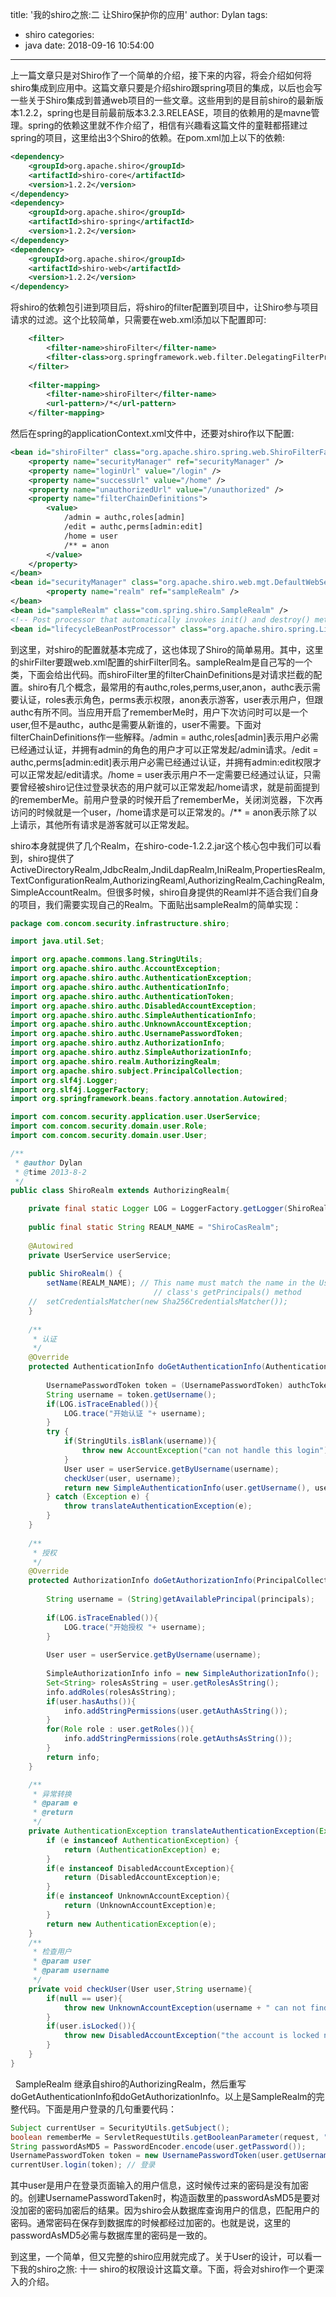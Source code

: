 title: '我的shiro之旅:二 让Shiro保护你的应用'
author: Dylan
tags:
  - shiro
categories:
  - java
date: 2018-09-16 10:54:00
---
上一篇文章只是对Shiro作了一个简单的介绍，接下来的内容，将会介绍如何将shiro集成到应用中。这篇文章只要是介绍shiro跟spring项目的集成，以后也会写一些关于Shiro集成到普通web项目的一些文章。这些用到的是目前shiro的最新版本1.2.2，spring也是目前最前版本3.2.3.RELEASE，项目的依赖用的是mavne管理。spring的依赖这里就不作介绍了，相信有兴趣看这篇文件的童鞋都搭建过spring的项目，这里给出3个Shiro的依赖。在pom.xml加上以下的依赖:
```xml
<dependency>
	<groupId>org.apache.shiro</groupId>
	<artifactId>shiro-core</artifactId>
	<version>1.2.2</version>
</dependency>
<dependency>
	<groupId>org.apache.shiro</groupId>
	<artifactId>shiro-spring</artifactId>
	<version>1.2.2</version>
</dependency>
<dependency>
	<groupId>org.apache.shiro</groupId>
	<artifactId>shiro-web</artifactId>
	<version>1.2.2</version>
</dependency>
```

将shiro的依赖包引进到项目后，将shiro的filter配置到项目中，让Shiro参与项目请求的过滤。这个比较简单，只需要在web.xml添加以下配置即可:
```xml
	<filter>
		<filter-name>shiroFilter</filter-name>
		<filter-class>org.springframework.web.filter.DelegatingFilterProxy</filter-class>
	</filter>
	
	<filter-mapping>
		<filter-name>shiroFilter</filter-name>
		<url-pattern>/*</url-pattern>
	</filter-mapping>
```
然后在spring的applicationContext.xml文件中，还要对shiro作以下配置:
```xml
<bean id="shiroFilter" class="org.apache.shiro.spring.web.ShiroFilterFactoryBean">
	<property name="securityManager" ref="securityManager" />
	<property name="loginUrl" value="/login" />
	<property name="successUrl" value="/home" />
	<property name="unauthorizedUrl" value="/unauthorized" />
	<property name="filterChainDefinitions">
		<value>
			/admin = authc,roles[admin]
			/edit = authc,perms[admin:edit]
			/home = user
			/** = anon
		</value>
	</property>
</bean>
<bean id="securityManager" class="org.apache.shiro.web.mgt.DefaultWebSecurityManager">
		<property name="realm" ref="sampleRealm" />
</bean>
<bean id="sampleRealm" class="com.spring.shiro.SampleRealm" />
<!-- Post processor that automatically invokes init() and destroy() methods -->
<bean id="lifecycleBeanPostProcessor" class="org.apache.shiro.spring.LifecycleBeanPostProcessor" />
```

到这里，对shiro的配置就基本完成了，这也体现了Shiro的简单易用。其中，这里的shirFilter要跟web.xml配置的shirFilter同名。sampleRealm是自己写的一个类，下面会给出代码。而shiroFilter里的filterChainDefinitions是对请求拦截的配置。shiro有几个概念，最常用的有authc,roles,perms,user,anon，authc表示需要认证，roles表示角色，perms表示权限，anon表示游客，user表示用户，但跟authc有所不同。当应用开启了rememberMe时，用户下次访问时可以是一个user,但不是authc，authc是需要从新谁的，user不需要。下面对filterChainDefinitions作一些解释。/admin = authc,roles[admin]表示用户必需已经通过认证，并拥有admin的角色的用户才可以正常发起/admin请求。/edit = authc,perms[admin:edit]表示用户必需已经通过认证，并拥有admin:edit权限才可以正常发起/edit请求。/home = user表示用户不一定需要已经通过认证，只需要曾经被shiro记住过登录状态的用户就可以正常发起/home请求，就是前面提到的rememberMe。前用户登录的时候开启了rememberMe，关闭浏览器，下次再访问的时候就是一个user，/home请求是可以正常发的。/** = anon表示除了以上请示，其他所有请求是游客就可以正常发起。

shiro本身就提供了几个Realm，在shiro-code-1.2.2.jar这个核心包中我们可以看到，shiro提供了ActiveDirectoryRealm,JdbcRealm,JndiLdapRealm,IniRealm,PropertiesRealm,TextConfigurationRealm,AuthorizingReaml,AuthorizingRealm,CachingRealm,SimpleAccountRealm。但很多时候，shiro自身提供的Reaml并不适合我们自身的项目，我们需要实现自己的Realm。下面贴出sampleRealm的简单实现：

```java
package com.concom.security.infrastructure.shiro;

import java.util.Set;

import org.apache.commons.lang.StringUtils;
import org.apache.shiro.authc.AccountException;
import org.apache.shiro.authc.AuthenticationException;
import org.apache.shiro.authc.AuthenticationInfo;
import org.apache.shiro.authc.AuthenticationToken;
import org.apache.shiro.authc.DisabledAccountException;
import org.apache.shiro.authc.SimpleAuthenticationInfo;
import org.apache.shiro.authc.UnknownAccountException;
import org.apache.shiro.authc.UsernamePasswordToken;
import org.apache.shiro.authz.AuthorizationInfo;
import org.apache.shiro.authz.SimpleAuthorizationInfo;
import org.apache.shiro.realm.AuthorizingRealm;
import org.apache.shiro.subject.PrincipalCollection;
import org.slf4j.Logger;
import org.slf4j.LoggerFactory;
import org.springframework.beans.factory.annotation.Autowired;

import com.concom.security.application.user.UserService;
import com.concom.security.domain.user.Role;
import com.concom.security.domain.user.User;

/**
 * @author Dylan
 * @time 2013-8-2
 */
public class ShiroRealm extends AuthorizingRealm{

	private final static Logger LOG = LoggerFactory.getLogger(ShiroRealm.class);
	
	public final static String REALM_NAME = "ShiroCasRealm";
	
	@Autowired
	private UserService userService;
	
	public ShiroRealm() {
		setName(REALM_NAME); // This name must match the name in the User
								// class's getPrincipals() method
	//	setCredentialsMatcher(new Sha256CredentialsMatcher());
	}
	
	/**
	 * 认证
	 */
	@Override
	protected AuthenticationInfo doGetAuthenticationInfo(AuthenticationToken authcToken) throws AuthenticationException {
		
		UsernamePasswordToken token = (UsernamePasswordToken) authcToken;
		String username = token.getUsername();
		if(LOG.isTraceEnabled()){
			LOG.trace("开始认证 "+ username);
		}
		try {
			if(StringUtils.isBlank(username)){
				throw new AccountException("can not handle this login");
			}
			User user = userService.getByUsername(username);
			checkUser(user, username);
			return new SimpleAuthenticationInfo(user.getUsername(), user.getPassword(), getName());
		} catch (Exception e) {
			throw translateAuthenticationException(e);
		}
	}
	
	/**
	 * 授权
	 */
	@Override
	protected AuthorizationInfo doGetAuthorizationInfo(PrincipalCollection principals) {
		
		String username = (String)getAvailablePrincipal(principals);
		
		if(LOG.isTraceEnabled()){
			LOG.trace("开始授权 "+ username);
		}
		
		User user = userService.getByUsername(username);
		
		SimpleAuthorizationInfo info = new SimpleAuthorizationInfo();
		Set<String> rolesAsString = user.getRolesAsString();
		info.addRoles(rolesAsString);
		if(user.hasAuths()){
			info.addStringPermissions(user.getAuthAsString());
		}
		for(Role role : user.getRoles()){
			info.addStringPermissions(role.getAuthsAsString());
		}
		return info;
	}

	/**
	 * 异常转换
	 * @param e
	 * @return
	 */
	private AuthenticationException translateAuthenticationException(Exception e) {
		if (e instanceof AuthenticationException) {
			return (AuthenticationException) e;
		}
		if(e instanceof DisabledAccountException){
			return (DisabledAccountException)e;
		}
		if(e instanceof UnknownAccountException){
			return (UnknownAccountException)e;
		}
		return new AuthenticationException(e);
	}
	/**
	 * 检查用户
	 * @param user
	 * @param username
	 */
	private void checkUser(User user,String username){
		if(null == user){
			throw new UnknownAccountException(username + " can not find "+username+" from system");
		}
		if(user.isLocked()){
			throw new DisabledAccountException("the account is locked now");
		}
	}
}
```

  SampleRealm 继承自shiro的AuthorizingRealm，然后重写doGetAuthenticationInfo和doGetAuthorizationInfo。以上是SampleRealm的完整代码。下面是用户登录的几句重要代码：
  
```java
Subject currentUser = SecurityUtils.getSubject();
boolean rememberMe = ServletRequestUtils.getBooleanParameter(request, "rememberMe", false);
String passwordAsMD5 = PasswordEncoder.encode(user.getPassword());
UsernamePasswordToken token = new UsernamePasswordToken(user.getUsername(), passwordAsMD5, rememberMe);
currentUser.login(token); // 登录
```
其中user是用户在登录页面输入的用户信息，这时候传过来的密码是没有加密的。创建UsernamePasswordTaken时，构造函数里的passwordAsMD5是要对没加密的密码加密后的结果。因为shiro会从数据库查询用户的信息，匹配用户的密码。通常密码在保存到数据库的时候都经过加密的。也就是说，这里的passwordAsMD5必需与数据库里的密码是一致的。

到这里，一个简单，但又完整的shiro应用就完成了。关于User的设计，可以看一下我的shiro之旅: 十一 shiro的权限设计这篇文章。下面，将会对shiro作一个更深入的介绍。
